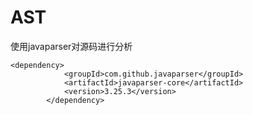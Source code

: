 # AST
使用javaparser对源码进行分析

``` 
<dependency>
			<groupId>com.github.javaparser</groupId>
			<artifactId>javaparser-core</artifactId>
			<version>3.25.3</version>
		</dependency>
```